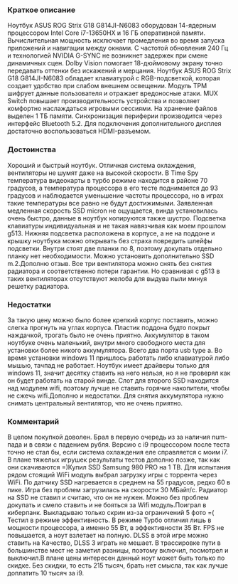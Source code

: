 ### **Краткое описание**
Ноутбук ASUS ROG Strix G18 G814JI-N6083 оборудован 14-ядерным процессором Intel Core i7-13650HX и 16 ГБ оперативной памяти. Вычислительная мощность исключает промедления во время запуска приложений и навигации между окнами. С частотой обновления 240 Гц и технологией NVIDIA G-SYNC не возникнет задержек при смене динамичных сцен. Dolby Vision помогает 18-дюймовому экрану точно передавать оттенки без искажений и мерцания.  Ноутбук ASUS ROG Strix G18 G814JI-N6083 обладает клавиатурой с RGB-подсветкой, которая создает удобство при слабом внешнем освещении. Модуль TPM шифрует данные пользователя и отражает вредоносные атаки. MUX Switch повышает производительность устройства и позволяет комфортно наслаждаться игровыми сессиями. На хранение файлов выделен 1 ТБ памяти. Синхронизация периферии производится через интерфейс Bluetooth 5.2. Для подключения дополнительного дисплея достаточно воспользоваться HDMI-разъемом.

### **Достоинства**
Хороший и быстрый ноутбук. Отличная система охлаждения, вентиляторы не шумят даже на высокой скорости. В Time Spy температура видеокарты в турбо режиме находится в районе 70 градусов, а температура процессора в его тесте поднимается до 93 градусов и наблюдается уменьшение частоты процессора, но в играх такие температуры все равно не будут достижимыми. Заявленная медленная скорость SSD micron не ощущается, винда установилась очень быстро, данные в ноутбук копируются также шустро. Подсветка клавиатуры индивидуальная и не такая навязчивая как моем прошлом g513. Нижняя подсветка расположена в корпусе, а не на поддоне и крышку ноутбука можно открывать без страха повредить шлейфы подсветки. Внутри стоят две планки по 8, поэтому докупать отдельно планку нет необходимости. Можно установить дополнительно SSD m.2.Дополню отзыв. Все три вентилятора можно снять без снятия радиатора и соответственно потери гарантии. Но сравнивая с g513 в таких вентиляторах отсутствуют желоба для выдува пыли минуя решетку радиатора.

### **Недостатки**
За такую цену можно было более крепкий корпус поставить, можно слегка прогнуть на углах корпуса. Пластик поддона будто покрыт наждачкой, трогать было не очень приятно. Аккумулятор в таком ноутбуке очень маленький, внутри много свободного места для установки более никого аккумулятора. Всего два порта usb type a. Во время установки windows 11 пришлось работать либо клавиатурой либо мышью, тачпад не работает. Ноутбук имеет драйверы только для windows 11, значит десятку ставить на него нельзя, но я не проверял как он будет работать на старой винде. Слот для второго SSD находится над модулем wifi, поэтому лучше не ставить горячие накопители, чтобы не сжечь wifi.Дополню и недостатки. Для снятия аккумулятора нужно снимать центральный вентилятор, что не очень приятно.

### **Комментарий**
В целом покупкой доволен. Брал в первую очередь из за наличия num-пада и в связи с падением рубля. Версию с i9 процессором после теста точно не стал бы, если система охлаждения еле справляется с моим i7. В плане тяжелых игрушек результаты тестов дополню позже, так как они скачиваются =)Купил SSD Samsung 980 PRO на 1 TB. Для испытания рядом стоящий WiFi модуль выбрал загрузку игры с торрента через WiFi. По датчику SSD нагревается в среднем на 55 градусов, редко 60 в пике. Игра без проблем загрузилась на скорости 30 МБайт/с. Радиатор на SSD не ставил и считаю, что он не нужен. Можно без проблем докупать и смело ставить и не бояться за Wifi модуль.Поиграл в киберпанк. Выкладываю только скрин из-за ограничений 5 фото =( Тестил в режиме эффективность. В режиме Турбо отличия лишь в мощности процессора, а именно 55 Вт, в эффективности 35 Вт. FPS не повышается, а ноут взлетает на полную. DLSS в этой игре можно ставить на Качество, DLSS 3 играть не мешает. В трассировке пути в большинстве мест не заметил разницы, поэтому включил, посмотрел и выключил.В плане цены интересен данный ноут может быть только по скидке. Без скидки, то есть 215 тысяч, брать нет смысла, так как лучше доплатить 10 тысяч за i9.
